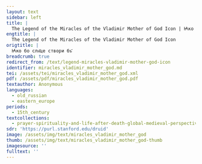 ```yaml
---
layout: text
sidebar: left
title: |
  The Legend of the Miracles of the Vladimir Mother of God Icon | Ꙗко бо слн҃це створи бъ҃
engtitle: |
  The Legend of the Miracles of the Vladimir Mother of God Icon
origtitle: |
  Ꙗко бо слн҃це створи бъ҃
breadcrumb: true
redirect_from: /text/legend-miracles-vladimir-mother-god-icon
identifier: miracles_vladimir_mother_god.md
tei: /assets/tei/miracles_vladimir_mother_god.xml
pdf: /assets/pdf/miracles_vladimir_mother_god.pdf
textauthor: Anonymous
languages:
  - old_russian
  - eastern_europe
periods:
  - 15th_century
textcollections:
  - prayer-spirituality-and-life-after-death-global-medieval-perspectives
sdr: 'https://purl.stanford.edu/druid'
image: /assets/img/text/miracles_vladimir_mother_god
thumb: /assets/img/text/miracles_vladimir_mother_god-thumb
imagesource: ''
fulltext: ''
---
```


